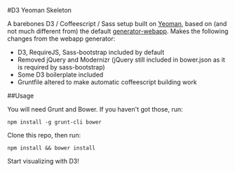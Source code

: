 #D3 Yeoman Skeleton

A barebones D3 / Coffeescript / Sass setup built on [Yeoman](http://yeoman.io/), based on (and not much different from) the default [generator-webapp](https://github.com/yeoman/generator-webapp). Makes the following changes from the webapp generator:

* D3, RequireJS, Sass-bootstrap included by default
* Removed jQuery and Modernizr (jQuery still included in bower.json as it is required by sass-bootstrap)
* Some D3 boilerplate included
* Gruntfile altered to make automatic coffeescript building work

##Usage

You will need Grunt and Bower. If you haven't got those, run:

    npm install -g grunt-cli bower

Clone this repo, then run:

    npm install && bower install

Start visualizing with D3!